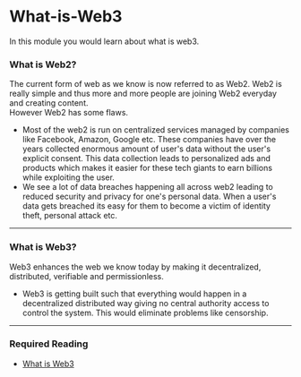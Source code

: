 # What-is-Web3

In this module you would learn about what is web3.

### What is Web2?

The current form of web as we know is now referred to as Web2. Web2 is really simple and thus more and more people are joining Web2 everyday and creating content.<br>
However Web2 has some flaws.

- Most of the web2 is run on centralized services managed by companies like Facebook, Amazon, Google etc. These companies have over the years collected enormous amount of user's data without the user's explicit consent. This data collection leads to personalized ads and products which makes it easier for these tech giants to earn billions while exploiting the user.
- We see a lot of data breaches happening all across web2 leading to reduced security and privacy for one's personal data. When a user's data gets breached its easy for them to become a victim of identity theft, personal attack etc.

---

### What is Web3?

Web3 enhances the web we know today by making it decentralized, distributed, verifiable and permissionless. <br>

- Web3 is getting built such that everything would happen in a decentralized distributed way giving no central authority access to control the system. This would eliminate problems like censorship.

---

### Required Reading

- [What is Web3](https://www.freecodecamp.org/news/what-is-web3/)
